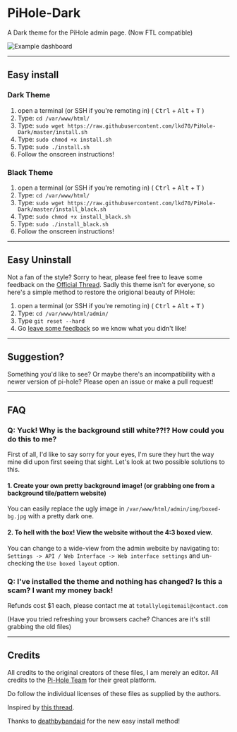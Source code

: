 # PiHole-Dark
A Dark theme for the PiHole admin page. (Now FTL compatible)

![Example dashboard](https://raw.githubusercontent.com/lkd70/PiHole-Dark/master/docs/example.png)


----------

## Easy install

### Dark Theme

1. open a terminal (or SSH if you're remoting in) ( <kbd>Ctrl</kbd> + <kbd>Alt</kbd> + <kbd>T</kbd> )
2. Type: `cd /var/www/html/`
3. Type: `sudo wget https://raw.githubusercontent.com/lkd70/PiHole-Dark/master/install.sh`
4. Type: `sudo chmod +x install.sh`
5. Type: `sudo ./install.sh`
6. Follow the onscreen instructions!

### Black Theme


1. open a terminal (or SSH if you're remoting in) ( <kbd>Ctrl</kbd> + <kbd>Alt</kbd> + <kbd>T</kbd> )
2. Type: `cd /var/www/html/`
3. Type: `sudo wget https://raw.githubusercontent.com/lkd70/PiHole-Dark/master/install_black.sh`
4. Type: `sudo chmod +x install_black.sh`
5. Type: `sudo ./install_black.sh`
6. Follow the onscreen instructions!

----------

## Easy Uninstall

Not a fan of the style? Sorry to hear, please feel free to leave some feedback on the [Official Thread](https://discourse.pi-hole.net/t/dark-admin-dashboard/). Sadly this theme isn't for everyone, so here's a simple method to restore the origional beauty of PiHole:

1. open a terminal (or SSH if you're remoting in) ( <kbd>Ctrl</kbd> + <kbd>Alt</kbd> + <kbd>T</kbd> )
2. Type: `cd /var/www/html/admin/`
3. Type `git reset --hard`
4. Go [leave some feedback](https://discourse.pi-hole.net/t/dark-admin-dashboard/) so we know what you didn't like!

----------

## Suggestion?

Something you'd like to see? Or maybe there's an incompatibility with a newer version of pi-hole? Please open an issue or make a pull request!

----------

## FAQ

### Q: Yuck! Why is the background still white??!? How could you do this to me?
First of all, I'd like to say sorry for your eyes, I'm sure they hurt the way mine did upon first seeing that sight.
Let's look at two possible solutions to this.
#### 1. Create your own pretty background image! (or grabbing one from a background tile/pattern website)
You can easily replace the ugly image in `/var/www/html/admin/img/boxed-bg.jpg` with a pretty dark one.
#### 2. To hell with the box! View the website without the 4:3 boxed view.
You can change to a wide-view from the admin website by navigating to: `Settings -> API / Web Interface -> Web interface settings` and un-checking the `Use boxed layout` option.

### Q: I've installed the theme and nothing has changed? Is this a scam? I want my money back!
Refunds cost $1 each, please contact me at `totallylegitemail@contact.com`

(Have you tried refreshing your browsers cache? Chances are it's still grabbing the old files)

----------

## Credits

All credits to the original creators of these files, I am merely an editor.
All credits to the [Pi-Hole Team](https://pi-hole.net) for their great platform.

Do follow the individual licenses of these files as supplied by the authors.

Inspired by [this thread](https://discourse.pi-hole.net/t/dark-admin-theme/647/62).

Thanks to [deathbybandaid](https://discourse.pi-hole.net/u/deathbybandaid) for the new easy install method!
